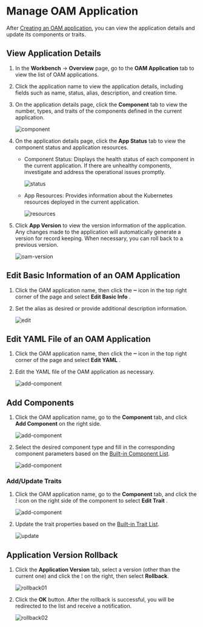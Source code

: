 # Manage OAM Application

After [Creating an OAM application](create.md), you can view the application details and update its components or traits.

## View Application Details

1. In the __Workbench__ -> __Overview__ page, go to the __OAM Application__ tab to view the list of OAM applications.
2. Click the application name to view the application details, including fields such as name, status, alias, description, and creation time.
3. On the application details page, click the __Component__ tab to view the number, types, and traits of the components defined in the current application.

    ![component](../../images/oam07.png)

4. On the application details page, click the __App Status__ tab to view the component status and application resources.

    - Component Status: Displays the health status of each component in the current application. If there are unhealthy components, investigate and address the operational issues promptly.

        ![status](../../images/oam08.png)

    - App Resources: Provides information about the Kubernetes resources deployed in the current application.

        ![resources](../../images/oam09.png)

5. Click __App Version__ to view the version information of the application. Any changes made to the application will automatically generate a version for record keeping. When necessary, you can roll back to a previous version.

    ![oam-version](../../images/oam-version.png)

## Edit Basic Information of an OAM Application

1. Click the OAM application name, then click the __ⵈ__ icon in the top right corner of the page and select __Edit Basic Info__ .
2. Set the alias as desired or provide additional description information.

    ![edit](../../images/oam11.png)

## Edit YAML File of an OAM Application

1. Click the OAM application name, then click the __ⵈ__ icon in the top right corner of the page and select __Edit YAML__ .
2. Edit the YAML file of the OAM application as necessary.

    ![add-component](../../images/oam12.png)

## Add Components

1. Click the OAM application name, go to the __Component__ tab, and click __Add Component__ on the right side.

    ![add-component](../../images/oam13.png)

2. Select the desired component type and fill in the corresponding component parameters based on the [Built-in Component List](https://kubevela.io/docs/end-user/components/references).

    ![add-component](../../images/oam14.png)

### Add/Update Traits

1. Click the OAM application name, go to the __Component__ tab, and click the __ⵗ__ icon on the right side of the component to select __Edit Trait__ .

    ![add-component](../../images/oam15.png)

2. Update the trait properties based on the [Built-in Trait List](https://kubevela.io/en/docs/end-user/traits/references).

    ![update](../../images/update01.png)

## Application Version Rollback

1. Click the __Application Version__ tab, select a version (other than the current one) and click the __ⵗ__ on the right, then select __Rollback__.

    ![rollback01](../../images/rollback01.png)

2. Click the __OK__ button. After the rollback is successful, you will be redirected to the list and receive a notification.

    ![rollback02](../..//images/rollback02.png)
